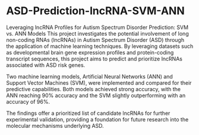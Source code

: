 # ASD-Prediction-lncRNA-SVM-ANN
Leveraging lncRNA Profiles for Autism Spectrum Disorder Prediction: SVM vs. ANN Models
This project investigates the potential involvement of long non-coding RNAs (lncRNAs) in Autism Spectrum Disorder (ASD) through the application of machine learning techniques. By leveraging datasets such as developmental brain gene expression profiles and protein-coding transcript sequences, this project aims to predict and prioritize lncRNAs associated with ASD risk genes.

Two machine learning models, Artificial Neural Networks (ANN) and Support Vector Machines (SVM), were implemented and compared for their predictive capabilities. Both models achieved strong accuracy, with the ANN reaching 90% accuracy and the SVM slightly outperforming with an accuracy of 96%.

The findings offer a prioritized list of candidate lncRNAs for further experimental validation, providing a foundation for future research into the molecular mechanisms underlying ASD.
